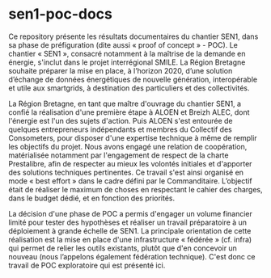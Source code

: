 # sen1-poc-docs
Ce repository présente les résultats documentaires du chantier SEN1, dans sa phase de préfiguration (dite aussi « proof of concept » - POC). Le chantier « SEN1 », consacré notamment à la maîtrise de la demande en énergie, s'inclut dans le projet interrégional SMILE. La Région Bretagne souhaite préparer la mise en place, à l’horizon 2020, d’une solution d’échange de données énergétiques de nouvelle génération, interopérable et utile aux smartgrids, à destination des particuliers et des collectivités.

La Région Bretagne, en tant que maître d'ouvrage du chantier SEN1, a confié la réalisation d'une première étape à ALOEN et Breizh ALEC, dont l'énergie est l'un des sujets d'action. Puis ALOEN s'est entourée de quelques entrepreneurs indépendants et membres du Collectif des Consometers, pour disposer d'une expertise technique à même de remplir les objectifs du projet. Nous avons engagé une relation de coopération, matérialisée notamment par l'engagement de respect de la charte Prestalibre, afin de respecter au mieux les volontés initiales et d'apporter des solutions techniques pertinentes. Ce travail s'est ainsi organisé en mode « best effort » dans le cadre défini par le Commanditaire. L’objectif était de réaliser le maximum de choses en respectant le cahier des charges, dans le budget dédié, et en fonction des priorités.

La décision d'une phase de POC a permis d'engager un volume financier limité pour tester des hypothèses et réaliser un travail préparatoire à un déploiement à grande échelle de SEN1. La principale orientation de cette réalisation est la mise en place d'une infrastructure « fédérée » (cf. infra) qui permet de relier les outils existants, plutôt que d'en concevoir un nouveau (nous l’appelons également fédération technique). C'est donc ce travail de POC exploratoire qui est présenté ici.

